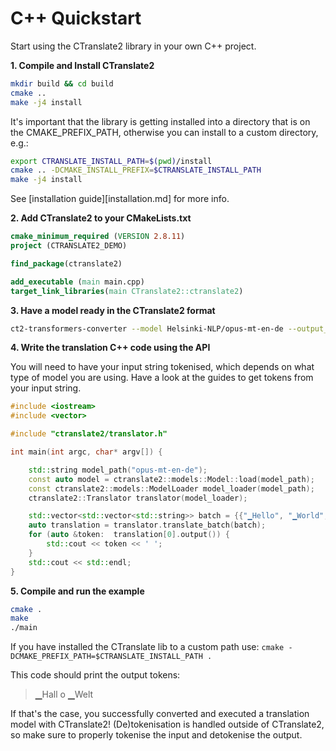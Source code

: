 # C++ Quickstart

Start using the CTranslate2 library in your own C++ project.

**1\. Compile and Install CTranslate2**

```bash
mkdir build && cd build
cmake ..
make -j4 install
```

It's important that the library is getting installed into a directory that is on the CMAKE_PREFIX_PATH, otherwise you can install to a custom directory, e.g.:
```bash
export CTRANSLATE_INSTALL_PATH=$(pwd)/install
cmake .. -DCMAKE_INSTALL_PREFIX=$CTRANSLATE_INSTALL_PATH
make -j4 install
```


See [installation guide][installation.md] for more info. 

**2\. Add CTranslate2 to your CMakeLists.txt**

```cmake
cmake_minimum_required (VERSION 2.8.11)
project (CTRANSLATE2_DEMO)

find_package(ctranslate2)

add_executable (main main.cpp)
target_link_libraries(main CTranslate2::ctranslate2)
```


**3\. Have a model ready in the CTranslate2 format**

```bash
ct2-transformers-converter --model Helsinki-NLP/opus-mt-en-de --output_dir opus-mt-en-de
```

**4\. Write the translation C++ code using the API**

You will need to have your input string tokenised, 
which depends on what type of model you are using. 
Have a look at the guides to get tokens from your input string.

```cpp
#include <iostream>
#include <vector>

#include "ctranslate2/translator.h"

int main(int argc, char* argv[]) {

    std::string model_path("opus-mt-en-de");
    const auto model = ctranslate2::models::Model::load(model_path);
    const ctranslate2::models::ModelLoader model_loader(model_path);
    ctranslate2::Translator translator(model_loader);

    std::vector<std::vector<std::string>> batch = {{"▁Hello", "▁World", "!", "</s>"}};
    auto translation = translator.translate_batch(batch);
    for (auto &token:  translation[0].output()) {
        std::cout << token << ' ';
    }
    std::cout << std::endl;
}
```
**5\. Compile and run the example**
```bash
cmake .
make
./main
```
If you have installed the CTranslate lib to a custom path use: `cmake -DCMAKE_PREFIX_PATH=$CTRANSLATE_INSTALL_PATH .`


This code should print the output tokens:

> ▁Hall o ▁Welt </s>

If that's the case, you successfully converted and executed a translation model with CTranslate2!
(De)tokenisation is handled outside of CTranslate2, 
so make sure to properly tokenise the input and detokenise the output.